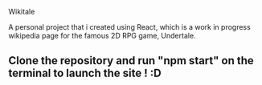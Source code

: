 Wikitale

A personal project that i created using React, which is a work in progress wikipedia page for the famous 2D RPG game, Undertale.

## Clone the repository and run "npm start" on the terminal to launch the site ! :D
